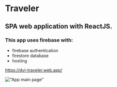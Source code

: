 # Traveler
## SPA web application with ReactJS.
### This app uses firebase with:
- firebase authentication
- firestore database
- hosting

https://dvi-traveler.web.app/

!["App main page"](/client/public/images/app_main_page.png)